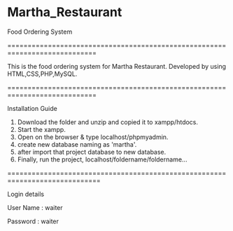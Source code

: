 # Martha_Restaurant
Food Ordering System

============================================================================

This is the food ordering system for Martha Restaurant. Developed by using HTML,CSS,PHP,MySQL. 

============================================================================

Installation Guide

01. Download the folder and unzip and copied it to xampp/htdocs.
02. Start the xampp. 
03. Open on the browser & type localhost/phpmyadmin.
04. create new database naming as 'martha'.
05. after import that project database to new database.
06. Finally, run the project, localhost/foldername/foldername...

=============================================================================

Login details

User Name : waiter

Password : waiter

